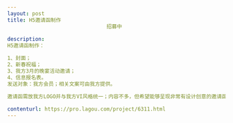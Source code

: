 ```yaml
---                
layout: post       
title: H5邀请函制作
                                招募中
           
description: 
H5邀请函制作：

1、封面；
2、新春祝福；
3、我方3月的晚宴活动邀请；
4、信息报名表。
发送对象：我方会员；相关文案可由我方提供。

邀请函需放我方LOGO并与我方VI风格统一；内容不多，但希望能够呈现非常有设计创意的邀请函（例如，以创意的新春红包形式发送，或者首页为信封，点击信封后，信封呈现慢慢打开的小动画，可跳转到正文；或其他创意的形式）
     
contenturl: https://pro.lagou.com/project/6311.html      
---                 
```

